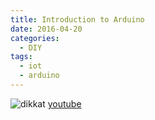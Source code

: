 ```yaml
---
title: Introduction to Arduino
date: 2016-04-20
categories:
  - DIY
tags:
  - iot
  - arduino
--- 
```

![dikkat](http://e03-elmundo.uecdn.es/assets/multimedia/imagenes/2015/11/13/14474300157302.jpg)
[youtube](https://www.youtube.com/channel/UCImkbwRe3-SZe1DCiJ_1ZlA)

